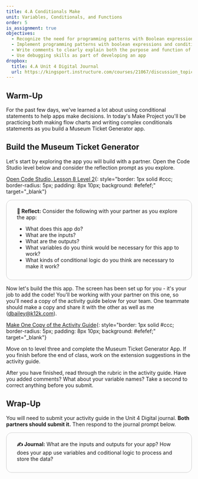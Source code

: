 ```yaml
---
title: 4.A Conditionals Make
unit: Variables, Conditionals, and Functions
order: 5
is_assignment: true
objectives:
  - Recognize the need for programming patterns with Boolean expressions and conditional statements as part of developing a functioning app
  - Implement programming patterns with boolean expressions and conditionals statements to develop a functioning app
  - Write comments to clearly explain both the purpose and function of different segments of code within an app
  - Use debugging skills as part of developing an app
dropbox:
  title: 4.A Unit 4 Digital Journal
  url: https://kingsport.instructure.com/courses/21067/discussion_topics/35531
---
```


## Warm-Up

For the past few days, we've learned a lot about using conditional statements to help apps make decisions. In today's Make Project you'll be practicing both making flow charts and writing complex conditionals statements as you build a Museum Ticket Generator app.

## Build the Museum Ticket Generator

Let's start by exploring the app you will build with a partner. Open the Code Studio level below and consider the reflection prompt as you explore.

[Open Code Studio, Lesson 8 Level 2](https://studio.code.org/s/csp4-2020/stage/8/puzzle/2){: style="border: 1px solid #ccc; border-radius: 5px; padding: 8px 10px; background: #efefef;" target="\_blank"}

<div style="border: 1px solid #ccc; border-radius: 15px; padding: 0.5em 2em 1em 2em;">
  <p class="text-xl"><strong>🤔 Reflect:</strong> Consider the following with your partner as you explore the app:</p>
  <ul>
    <li>What does this app do?</li>
    <li>What are the inputs?</li>
    <li>What are the outputs?</li>
    <li>What variables do you think would be necessary for this app to work?</li>
    <li>What kinds of conditional logic do you think are necessary to make it work?</li>
  </ul>
</div>

Now let's build the this app. The screen has been set up for you - it's your job to add the code! You'll be working with your partner on this one, so you'll need a copy of the activity guide below for your team. One teammate should make a copy and share it with the other as well as me (dbailey@k12k.com).

[Make One Copy of the Activity Guide](https://docs.google.com/document/d/1-Lv_5YdZ0CkkiI7OSmSVFMFoc4pRCBDsrVmonBA7J2Q/copy){: style="border: 1px solid #ccc; border-radius: 5px; padding: 8px 10px; background: #efefef;" target="\_blank"}

Move on to level three and complete the Museum Ticket Generator App. If you finish before the end of class, work on the extension suggestions in the activity guide.

After you have finished, read through the rubric in the activity guide. Have you added comments? What about your variable names? Take a second to correct anything before you submit.

## Wrap-Up

You will need to submit your activity guide in the Unit 4 Digital journal. **Both partners should submit it.** Then respond to the journal prompt below.

<div style="border: 1px solid #ccc; border-radius: 15px; padding: 0.5em 2em 1em 2em;">
  <p class="text-xl"><strong>✍️ Journal:</strong> What are the inputs and outputs for your app? How does your app use variables and coditional logic to process and store the data?</p>
</div>
